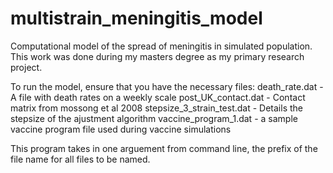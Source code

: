 # multistrain_meningitis_model
Computational model of the spread of meningitis in simulated population. This work was done during my masters degree as my primary research project.

To run the model, ensure that you have the necessary files:
death_rate.dat - A file with death rates on a weekly scale
post_UK_contact.dat - Contact matrix from mossong et al 2008
stepsize_3_strain_test.dat - Details the stepsize of the ajustment algorithm
vaccine_program_1.dat - a sample vaccine program file used during vaccine simulations

This program takes in one arguement from command line, the prefix of the file name for all files to be named.

